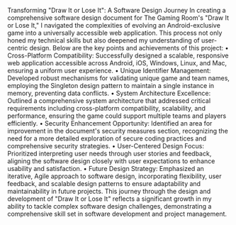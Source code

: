 Transforming "Draw It or Lose It": A Software Design Journey
In creating a comprehensive software design document for The Gaming Room's "Draw It or Lose It," I navigated the complexities of evolving an Android-exclusive game into a universally accessible web application. This process not only honed my technical skills but also deepened my understanding of user-centric design. Below are the key points and achievements of this project:
•	Cross-Platform Compatibility: Successfully designed a scalable, responsive web application accessible across Android, iOS, Windows, Linux, and Mac, ensuring a uniform user experience.
•	Unique Identifier Management: Developed robust mechanisms for validating unique game and team names, employing the Singleton design pattern to maintain a single instance in memory, preventing data conflicts.
•	System Architecture Excellence: Outlined a comprehensive system architecture that addressed critical requirements including cross-platform compatibility, scalability, and performance, ensuring the game could support multiple teams and players efficiently.
•	Security Enhancement Opportunity: Identified an area for improvement in the document's security measures section, recognizing the need for a more detailed exploration of secure coding practices and comprehensive security strategies.
•	User-Centered Design Focus: Prioritized interpreting user needs through user stories and feedback, aligning the software design closely with user expectations to enhance usability and satisfaction.
•	Future Design Strategy: Emphasized an iterative, Agile approach to software design, incorporating flexibility, user feedback, and scalable design patterns to ensure adaptability and maintainability in future projects.
This journey through the design and development of "Draw It or Lose It" reflects a significant growth in my ability to tackle complex software design challenges, demonstrating a comprehensive skill set in software development and project management.

